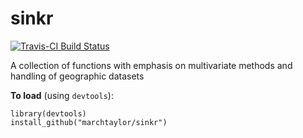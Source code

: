 sinkr
=====

[![Travis-CI Build Status](https://travis-ci.org/marchtaylor/sinkr.svg?branch=master)](https://travis-ci.org/marchtaylor/sinkr)

A collection of functions with emphasis on multivariate methods and handling of geographic datasets

**To load** (using `devtools`):
```
library(devtools)
install_github("marchtaylor/sinkr")
```

